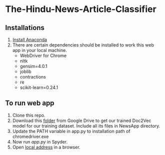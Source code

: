 # The-Hindu-News-Article-Classifier

## Installations 

1. [Install Anaconda ](https://docs.anaconda.com/anaconda/install/)
2. There are certain dependencies should be installed to work this web app in your local machine.
     - WebDriver for Chrome
     - nltk
     - gensim=4.0.1
     - joblib
     - contractions
     - re
     - scikit-learn=0.24.1
      
## To run web app 
 1. Clone this repo.
 2. Download this [folder](https://drive.google.com/drive/folders/1WPUT9Fk_I7akEMG0pY-F1GpBj62ZETyz?usp=sharing) from Google Drive to get our trained Doc2Vec model for our training dataset. Include all its files in NewsApp directory.
 3. Update the PATH variable in app.py to installation path of chromedriver.exe
 4. Now run *app.py* in Spyder.
 5. Open [local address](http://127.0.0.1:5000/) in a browser.
 
 
 
 
